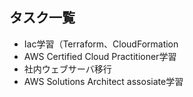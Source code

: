 ## タスク一覧
- Iac学習（Terraform、CloudFormation
- AWS Certified Cloud Practitioner学習
- 社内ウェブサーバ移行
- AWS Solutions Architect assosiate学習
